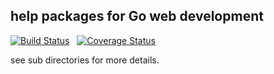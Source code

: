 ## help packages for Go web development

[![Build Status](https://travis-ci.org/wgoudsbloem/wg-gohelp.svg?branch=master)](https://travis-ci.org/wgoudsbloem/wg-gohelp) &nbsp;
[![Coverage Status](https://coveralls.io/repos/github/wgoudsbloem/wg-gohelp/badge.png?branch=master)](https://coveralls.io/github/wgoudsbloem/wg-gohelp?branch=master)

see sub directories for more details.